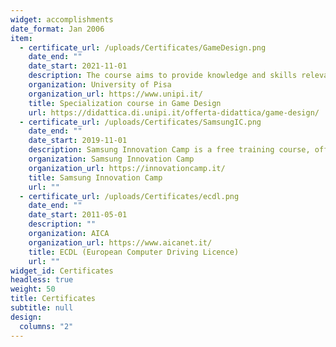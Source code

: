 ```yaml
---
widget: accomplishments
date_format: Jan 2006
item:
  - certificate_url: /uploads/Certificates/GameDesign.png
    date_end: ""
    date_start: 2021-11-01
    description: The course aims to provide knowledge and skills relevant to the design of computer games, intended for entertainment (videogames), production activities                        (gamification), and artistic expression (video art), with emphasis on the technological aspects more properly related to computer science.
    organization: University of Pisa
    organization_url: https://www.unipi.it/
    title: Specialization course in Game Design
    url: https://didattica.di.unipi.it/offerta-didattica/game-design/
  - certificate_url: /uploads/Certificates/SamsungIC.png
    date_end: ""
    date_start: 2019-11-01
    description: Samsung Innovation Camp is a free training course, offered by Samsung in partnership with Randstad, for the growth of young talents. The course is dedicated to                   students and recent graduates of Italian public universities who want to increase their knowledge and the competitiveness of their professional profile.
    organization: Samsung Innovation Camp
    organization_url: https://innovationcamp.it/
    title: Samsung Innovation Camp
    url: ""
  - certificate_url: /uploads/Certificates/ecdl.png
    date_end: ""
    date_start: 2011-05-01
    description: ""
    organization: AICA
    organization_url: https://www.aicanet.it/
    title: ECDL (European Computer Driving Licence)
    url: ""
widget_id: Certificates
headless: true
weight: 50
title: Certificates
subtitle: null
design:
  columns: "2"
---
```

